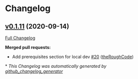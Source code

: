# Changelog

## [v0.1.11](https://github.com/mxiamxia/aws-opentelemetry-collector/tree/v0.1.11) (2020-09-14)

[Full Changelog](https://github.com/mxiamxia/aws-opentelemetry-collector/compare/v0.1.10...v0.1.11)

**Merged pull requests:**

- Add prerequisites section for local dev [\#20](https://github.com/mxiamxia/aws-opentelemetry-collector/pull/20) ([theRoughCode](https://github.com/theRoughCode))



\* *This Changelog was automatically generated by [github_changelog_generator](https://github.com/github-changelog-generator/github-changelog-generator)*
